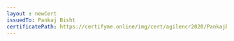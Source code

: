 ```yaml
--- 
layout : newCert 
issuedTo: Pankaj Bisht 
certificatePath: https://certifyme.online/img/cert/agilencr2020/PankajBisht_46197.png
--- 
```

